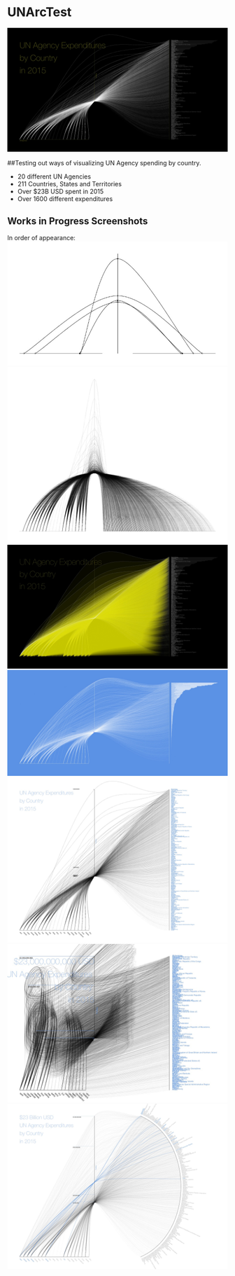 # UNArcTest

![Preview Image](https://raw.githubusercontent.com/sspboyd/UNArcTest/master/output/UNArcTest-rSn47-20190604163535.jpg)

##Testing out ways of visualizing UN Agency spending by country.

* 20 different UN Agencies
* 211 Countries, States and Territories
* Over $23B USD spent in 2015
* Over 1600 different expenditures

## Works in Progress Screenshots 
In order of appearance:
![Preview Image](https://raw.githubusercontent.com/sspboyd/UNArcTest/master/output/UNArcTest-rSn47-20190528150601.jpeg)
![Preview Image](https://raw.githubusercontent.com/sspboyd/UNArcTest/master/output/UNArcTest-rSn47-20190531155434.jpeg)
![Preview Image](https://raw.githubusercontent.com/sspboyd/UNArcTest/master/output/UNArcTest-rSn47-20190604160331.jpg)
![Preview Image](https://raw.githubusercontent.com/sspboyd/UNArcTest/master/output/UNArcTest-rSn47-20190606010001-1.jpg)
![Preview Image](https://raw.githubusercontent.com/sspboyd/UNArcTest/master/output/UNArcTest-rSn47-20190613003319.jpg)
![Preview Image](https://raw.githubusercontent.com/sspboyd/UNArcTest/master/output/UNArcTest-rSn47-20190613120136.jpg)
![Preview Image](https://raw.githubusercontent.com/sspboyd/UNArcTest/master/output/UNArcTest-rSn47-20190615105321.jpg)